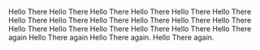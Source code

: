 Hello There
Hello There
Hello There
Hello There
Hello There
Hello There
Hello There
Hello There
Hello There
Hello There
Hello There
Hello There
Hello There
Hello There
Hello There
Hello There
Hello There
Hello There again
Hello There again
Hello There again.
Hello There again.
